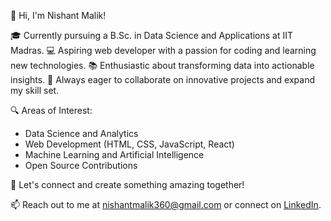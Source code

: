 👋 Hi, I'm Nishant Malik!

🎓 Currently pursuing a B.Sc. in Data Science and Applications at IIT Madras.
💻 Aspiring web developer with a passion for coding and learning new technologies.
📚 Enthusiastic about transforming data into actionable insights.
🚀 Always eager to collaborate on innovative projects and expand my skill set.

🔍 Areas of Interest:
- Data Science and Analytics
- Web Development (HTML, CSS, JavaScript, React)
- Machine Learning and Artificial Intelligence
- Open Source Contributions

🌟 Let's connect and create something amazing together!

📫 Reach out to me at nishantmalik360@gmail.com or connect on [LinkedIn](https://www.linkedin.com/in/nishant-m-89975b278/).


<!---
NishantMalik360/NishantMalik360 is a ✨ special ✨ repository because its `README.md` (this file) appears on your GitHub profile.
You can click the Preview link to take a look at your changes.
--->
